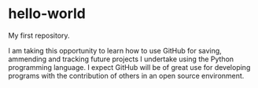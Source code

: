 # hello-world
My first repository.

I am taking this opportunity to learn how to use GitHub for saving, ammending and tracking future projects I undertake using the Python programming language. I expect GitHub will be of great use for developing programs with the contribution of others in an open source environment.
